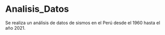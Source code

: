 # Analisis_Datos
Se realiza un análisis de datos de sismos en el Perú desde el 1960 hasta el año 2021. 
